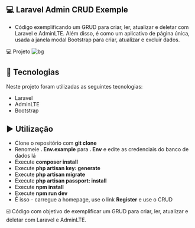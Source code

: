 ## 💻 Laravel Admin CRUD Exemple

 - Código exemplificando um GRUD para criar, ler, atualizar e deletar com Laravel e AdminLTE. Além disso, é como um aplicativo de página única, usada a janela modal Bootstrap para criar, atualizar e excluir dados.

💻 Projeto
 ![bg](https://miro.medium.com/max/4656/1*mzMIXN2JodV2taEBzmUKLg.png)

## :rocket: Tecnologias

Neste projeto foram utilizadas as seguintes tecnologias:

 - Laravel
 - AdminLTE
 - Bootstrap

## ▶️ Utilização
 - Clone o repositório com __git clone__
 - Renomeie __. Env.example__ para __. Env__ e edite as credenciais do banco de dados lá
 - Execute __composer install__
 - Execute __php artisan key: generate__
 - Execute __php artisan migrate__
 - Execute __php artisan passport: install__
 - Execute __npm install__
 - Execute __npm run dev__
 - É isso - carregue a homepage, use o link __Register__ e use o CRUD


☑️ Código com objetivo de exemplificar um GRUD para criar, ler, atualizar e deletar com Laravel e AdminLTE.
